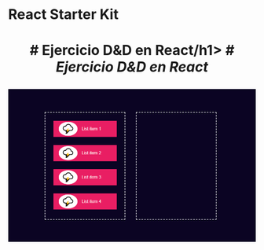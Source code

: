 # React Starter Kit

<h1 align="center"># Ejercicio D&D en React/h1>
<em> # Ejercicio D&D en React</em>

![Image text](https://github.com/Aidablaya/drag-and-drop-react/blob/main/src/images/D%26D.png)
